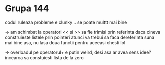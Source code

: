 # Grupa 144

codul ruleaza
probleme
e clunky ..
se poate multtt mai bine

-> am schimbat la operatori <<  si  >> sa fie trimisi prin referinta
daca cineva construieste listele prin pointeri atunci va trebui sa faca dereferinta
suna mai bine asa, nu lasa doua functii pentru aceeasi chesti lol

-> overloadul pe operatorul+ e putin weird, desi asa ar avea sens
idee? incearca sa constuiesti lista de la zero
